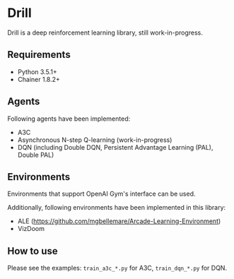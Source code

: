 # Drill

Drill is a deep reinforcement learning library, still work-in-progress.

## Requirements

- Python 3.5.1+
- Chainer 1.8.2+

## Agents

Following agents have been implemented: 
- A3C
- Asynchronous N-step Q-learning (work-in-progress)
- DQN (including Double DQN, Persistent Advantage Learning (PAL), Double PAL)

## Environments

Environments that support OpenAI Gym's interface can be used.

Additionally, following environments have been implemented in this library:
- ALE (https://github.com/mgbellemare/Arcade-Learning-Environment)
- VizDoom

## How to use

Please see the examples: `train_a3c_*.py` for A3C, `train_dqn_*.py` for DQN.
